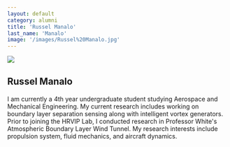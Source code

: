 ```yaml
---
layout: default
category: alumni
title: 'Russel Manalo'
last_name: 'Manalo'
image: '/images/Russel%20Manalo.jpg'
---
```


<img src="{{ page.image }}">

<h2 class="team-title">Russel Manalo</h2>
<h4 class="team-position"></h4>
<p>I am currently a 4th year undergraduate student studying Aerospace and Mechanical Engineering.  My current research includes working on boundary layer separation sensing along with intelligent vortex generators.  Prior to joining the HRVIP Lab, I conducted research in Professor White's Atmospheric Boundary Layer Wind Tunnel.  My research interests include propulsion system, fluid mechanics, and aircraft dynamics.</p>
<ul class="team-member-other-info"></ul>
